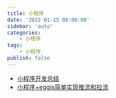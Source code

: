 ```yaml
---
title: 小程序
date: '2022-01-15 08:00:00'
sidebar: 'auto'
categories:
    - 小程序
tags:
    - 小程序
publish: false
---
```


+ [小程序开发总结](/blogs/web/mini/mini_dev.md)
+ [小程序+eggjs简单实现推流和拉流](https://juejin.cn/post/6960153933775896589)